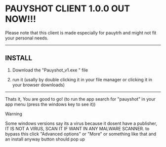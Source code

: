 # PAUYSHOT CLIENT 1.0.0 OUT NOW!!!
 

Please note that this client is made especially for pauytrh and might not fit your personal needs.
 

---
 

## INSTALL
 

1.  Download the "Pauyshot_v1.exe " file
   
2.  run it (usally by double clicking it in your file manager or clicking it in your browser downloads)

---
 
Thats it, You are good to go! (to run the app search for "pauyshot" in your app menu (press the windows key to see it))

> [!WARNING]  
> Some windows versions say its a virus because it dosent have a publisher, IT IS NOT A VIRUS, SCAN IT IF WANT IN ANY MALWARE SCANNER. to bypass this click "Advanced options"  or "More" or something like that and an install anyway button should pop up
